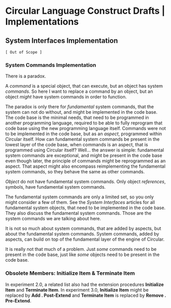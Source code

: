﻿Circular Language Construct Drafts | Implementations
====================================================

System Interfaces Implementation
--------------------------------

`[ Out of Scope ]`

### System Commands Implementation

There is a paradox.

A *command* is a special object, that can execute, but an object has system *commands*. So here I want to replace a command by an object, but an object *might* have system commands in order to function.

The paradox is only there for *fundamental* system commands, that the system can not do without, and might be implemented in the code base. The code base is the minimal needs, that need to be programmed in another programming language, required to be able to fully reprogram that code base using the new programming language itself. Commands were not to be implemented in the code base, but as an *aspect*, programmed within Circular itself. How can fundamental system commands be present in the lowest layer of the code base, when commands is an aspect, that is programmed using Circular itself? Well… the answer is simple: fundamental system commands are exceptional, and might be present in the code base even though later, the principle of commands might be reprogrammed as an aspect. That aspect might also encompass reimplementing the fundamental system commands, so they behave the same as other commands.

*Object* do not have fundamental system commands. Only object *references*, symbols, have fundamental system commands.

The fundamental system commands are only a limited set, so you only might consider a few of them. See the *System Interfaces* articles for all fundamental system objects, that need to be implemented in the code base. They also discuss the fundamental system commands. Those are the system commands we are talking about here.

It is not so much about system commands, that are added by aspects, but about the fundamental system commands. System commands, added by aspects, can build on top of the fundamental layer of the engine of Circular.

It is really not that much of a problem. Just *some* commands need to be present in the code base, just like *some* objects need to be present in the code base.

### Obsolete Members: Initialize Item & Terminate Item

In experiment 2.0, a related list also had the extension procedures __Initialize Item__ and __Terminate Item__. In experiment 3.0, __Initialize Item__ might be replaced by __Add  .  Post-Extend__ and __Terminate Item__ is replaced by __Remove  .  Pre-Extend__.